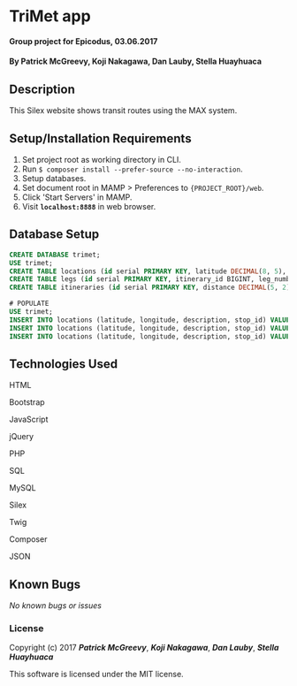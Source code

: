 # TriMet app

#### Group project for Epicodus, 03.06.2017

#### By Patrick McGreevy, Koji Nakagawa, Dan Lauby, Stella Huayhuaca

## Description

This Silex website shows transit routes using the MAX system.


## Setup/Installation Requirements
1. Set project root as working directory in CLI.
2. Run `$ composer install --prefer-source --no-interaction`.
3. Setup databases.
4. Set document root in MAMP > Preferences to `{PROJECT_ROOT}/web`.
5. Click 'Start Servers' in MAMP.
6. Visit **`localhost:8888`** in web browser.

## Database Setup
```sql
CREATE DATABASE trimet;
USE trimet;
CREATE TABLE locations (id serial PRIMARY KEY, latitude DECIMAL(8, 5), longitude DECIMAL(8, 5), description VARCHAR(255), stop_id INT);
CREATE TABLE legs (id serial PRIMARY KEY, itinerary_id BIGINT, leg_number INT, mode VARCHAR(255), route_number VARCHAR(255), route_name VARCHAR(255), `order` VARCHAR(255), start_time DATETIME, end_time DATETIME, distance DECIMAL(5, 2), stop_sequence INT, from_id BIGINT, to_id BIGINT);
CREATE TABLE itineraries (id serial PRIMARY KEY, distance DECIMAL(5, 2), start_time DATETIME, end_time DATETIME);

# POPULATE
USE trimet;
INSERT INTO locations (latitude, longitude, description, stop_id) VALUES (45.58757, -122.5931, "Portland Int'l Airport MAX Station", 10579);
INSERT INTO locations (latitude, longitude, description, stop_id) VALUES (45.519125, -122.678982, "Pioneer Square North MAX Station", 8383);
INSERT INTO locations (latitude, longitude, description, stop_id) VALUES (45.435653, -122.567867, "Clackamas Town Center TC MAX Station", 13132);
```

## Technologies Used

HTML

Bootstrap

JavaScript

jQuery

PHP

SQL

MySQL

Silex

Twig

Composer

JSON


## Known Bugs

_No known bugs or issues_

### License

Copyright (c) 2017 _**Patrick McGreevy**_, _**Koji Nakagawa**_, _**Dan Lauby**_, _**Stella Huayhuaca**_

This software is licensed under the MIT license.
